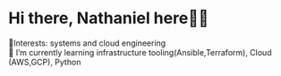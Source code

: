 # Hi there, Nathaniel here👋🏾
🔭Interests: systems and cloud engineering<br>
🌱 I’m currently learning infrastructure tooling(Ansible,Terraform), Cloud (AWS,GCP), Python<br>
 




